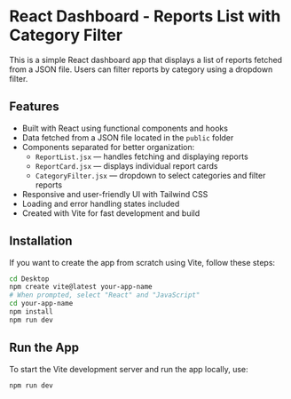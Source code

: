 # React Dashboard - Reports List with Category Filter

This is a simple React dashboard app that displays a list of reports fetched from a JSON file. Users can filter reports by category using a dropdown filter.

## Features

- Built with React using functional components and hooks
- Data fetched from a JSON file located in the `public` folder
- Components separated for better organization:
  - `ReportList.jsx` — handles fetching and displaying reports
  - `ReportCard.jsx` — displays individual report cards
  - `CategoryFilter.jsx` — dropdown to select categories and filter reports
- Responsive and user-friendly UI with Tailwind CSS
- Loading and error handling states included
- Created with Vite for fast development and build

## Installation

If you want to create the app from scratch using Vite, follow these steps:

```bash
cd Desktop
npm create vite@latest your-app-name
# When prompted, select "React" and "JavaScript"
cd your-app-name
npm install
npm run dev
```

## Run the App

To start the Vite development server and run the app locally, use:

```bash
npm run dev
```
